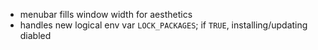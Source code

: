 * menubar fills window width for aesthetics
* handles new logical env var `LOCK_PACKAGES`; if `TRUE`, installing/updating diabled

